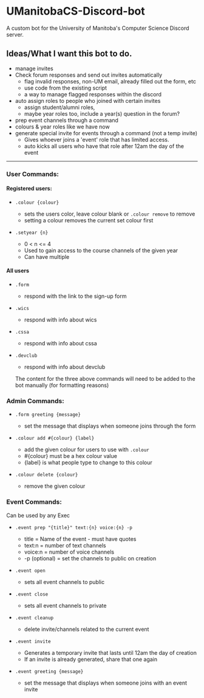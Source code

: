 # UManitobaCS-Discord-bot
A custom bot for the University of Manitoba's Computer Science Discord server. 


## Ideas/What I want this bot to do.   
- manage invites 
- Check forum responses and send out invites automatically  
    - flag invalid responses, non-UM email, already filled out the form, etc 
    - use code from the existing script 
    - a way to manage flagged responses within the discord 
- auto assign roles to people who joined with certain invites
    - assign student/alumni roles, 
    - maybe year roles too, include a year(s) question in the forum? 
- prep event channels through a command 
- colours & year roles like we have now 
- generate special invite for events through a command (not a temp invite)
    - Gives whoever joins a 'event' role that has limited access. 
    - auto kicks all users who have that role after 12am the day of the event

---

### User Commands:
#### Registered users:
- `.colour {colour}`
    - sets the users color, leave colour blank or `.colour remove` to remove 
    - setting a colour removes the current set colour first 

- `.setyear {n}` 
    - 0 < n <= 4 
    - Used to gain access to the course channels of the given year
    - Can have multiple  

#### All users 
- `.form`
    - respond with the link to the sign-up form

- `.wics`
    - respond with info about wics 

- `.cssa`
    - respond with info about cssa 

- `.devclub`
    - respond with info about devclub  

  The content for the three above commands will need to be added to the bot manually (for formatting reasons)
 
### Admin Commands:

- `.form greeting {message}`
    - set the message that displays when someone joins through the form

- `.colour add #{colour} {label}`
    - add the given colour for users to use with `.colour`
    - #{colour} must be a hex colour value  
    - {label} is what people type to change to this colour

- `.colour delete {colour}`
    - remove the given colour 


### Event Commands:  
Can be used by any Exec
- `.event prep "{title}" text:{n} voice:{n} -p`
    - title = Name of the event - must have quotes
    - text:n = number of text channels 
    - voice:n = number of voice channels 
    - -p (optional) = set the channels to public on creation 

- `.event open` 
    - sets all event channels to public 

- `.event close`
    - sets all event channels to private

- `.event cleanup`
    - delete invite/channels related to the current event 

- `.event invite` 
    - Generates a temporary invite that lasts until 12am the day of creation
    - If an invite is already generated, share that one again

- `.event greeting {message}`
    - set the message that displays when someone joins with an event invite
